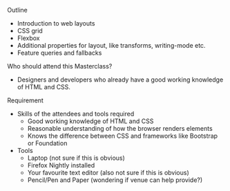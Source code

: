 Outline
- Introduction to web layouts
- CSS grid
- Flexbox
- Additional properties for layout, like transforms, writing-mode etc.
- Feature queries and fallbacks

Who should attend this Masterclass?
- Designers and developers who already have a good working knowledge of HTML and CSS.

Requirement
- Skills of the attendees and tools required
  - Good working knowledge of HTML and CSS
  - Reasonable understanding of how the browser renders elements
  - Knows the difference between CSS and frameworks like Bootstrap or Foundation
- Tools
  - Laptop (not sure if this is obvious)
  - Firefox Nightly installed
  - Your favourite text editor (also not sure if this is obvious)
  - Pencil/Pen and Paper (wondering if venue can help provide?)
